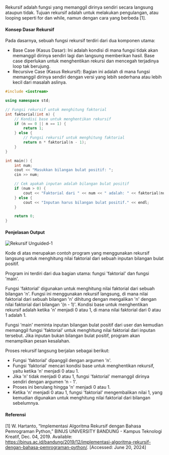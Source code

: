 Rekursif adalah fungsi yang memanggil dirinya sendiri secara langsung ataupun tidak. Tujuan rekursif adalah untuk melakukan pengulangan, atau looping seperti for dan while, namun dengan cara yang berbeda [1]. 

#### Konsep Dasar Rekursif
Pada dasarnya, sebuah fungsi rekursif terdiri dari dua komponen utama:

- Base Case (Kasus Dasar): Ini adalah kondisi di mana fungsi tidak akan memanggil dirinya sendiri lagi dan langsung memberikan hasil. Base case diperlukan untuk menghentikan rekursi dan mencegah terjadinya loop tak berujung.
- Recursive Case (Kasus Rekursif): Bagian ini adalah di mana fungsi memanggil dirinya sendiri dengan versi yang lebih sederhana atau lebih kecil dari masalah aslinya.

```c++
#include <iostream>

using namespace std;

// Fungsi rekursif untuk menghitung faktorial
int faktorial(int n) {
    // Kondisi base untuk menghentikan rekursif
    if (n == 0 || n == 1) {
        return 1;
    } else {
        // Fungsi rekursif untuk menghitung faktorial
        return n * faktorial(n - 1);
    }
}

int main() {
    int num;
    cout << "Masukkan bilangan bulat positif: ";
    cin >> num;

    // Cek apakah inputan adalah bilangan bulat positif
    if (num > 0) {
        cout << "Faktorial dari " << num << " adalah: " << faktorial(num) << endl;
    } else {
        cout << "Inputan harus bilangan bulat positif." << endl;
    }

    return 0;
}
```

#### Penjelasan Output
![Rekursif Unguided-1](https://github.com/auurel/Praktikum-Struktur-Data-Assignment/assets/152810893/c121cb1e-0d31-4e79-983c-0f66b3490ca8)

Kode di atas merupakan contoh program yang menggunakan rekursif langsung untuk menghitung nilai faktorial dari sebuah inputan bilangan bulat positif.

Program ini terdiri dari dua bagian utama: fungsi 'faktorial' dan fungsi 'main'.

Fungsi 'faktorial' digunakan untuk menghitung nilai faktorial dari sebuah bilangan 'n'. Fungsi ini menggunakan rekursif langsung, di mana nilai faktorial dari sebuah bilangan 'n' dihitung dengan mengalikan 'n' dengan nilai faktorial dari bilangan '(n - 1)'. Kondisi base untuk menghentikan rekursif adalah ketika 'n' menjadi 0 atau 1, di mana nilai faktorial dari 0 atau 1 adalah 1.

Fungsi 'main' meminta inputan bilangan bulat positif dari user dan kemudian memanggil fungsi 'faktorial' untuk menghitung nilai faktorial dari inputan tersebut. Jika inputan bukan bilangan bulat positif, program akan menampilkan pesan kesalahan.

Proses rekursif langsung berjalan sebagai berikut:
- Fungsi 'faktorial' dipanggil dengan argumen 'n'.
- Fungsi 'faktorial' mencari kondisi base untuk menghentikan rekursif, yaitu ketika 'n' menjadi 0 atau 1.
- Jika 'n' tidak menjadi 0 atau 1, fungsi 'faktorial' memanggil dirinya sendiri dengan argumen 'n - 1'.
- Proses ini berulang hingga 'n' menjadi 0 atau 1.
- Ketika 'n' menjadi 0 atau 1, fungsi 'faktorial' mengembalikan nilai 1, yang kemudian digunakan untuk menghitung nilai faktorial dari bilangan sebelumnya.

#### Referensi

[1] W. Hartanto, “Implementasi Algoritma Rekursif dengan Bahasa Pemrograman Python,” BINUS UNIVERSITY BANDUNG - Kampus Teknologi Kreatif, Dec. 04, 2019. Available: https://binus.ac.id/bandung/2019/12/implementasi-algoritma-rekursif-dengan-bahasa-pemrograman-python/. [Accessed: June 20, 2024]